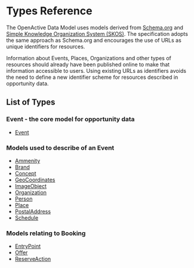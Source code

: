 # Types Reference

The OpenActive Data Model uses models derived from [Schema.org](http://schema.org/) and [Simple Knowledge Organization System \(SKOS\)](https://www.w3.org/2004/02/skos/). The specification adopts the same approach as Schema.org and encourages the use of URLs as unique identifiers for resources.

Information about Events, Places, Organizations and other types of resources should already have been published online to make that information accessible to users. Using existing URLs as identifiers avoids the need to define a new identifier scheme for resources described in opportunity data.

## **List of Types**

### **Event - the core model for opportunity data**

* [Event](https://docs.openactive.io/data-model/types/event)

### **Models used to describe of an Event**

* [Ammenity](https://docs.openactive.io/data-model/types/ammenity)
* [Brand](https://docs.openactive.io/data-model/types/brand)
* [Concept](https://docs.openactive.io/data-model/types/concept)
* [GeoCoordinates](https://docs.openactive.io/data-model/types/geocoordinates)
* [ImageObject](https://docs.openactive.io/data-model/types/imageobject)
* [Organization](https://docs.openactive.io/data-model/types/organization)
* [Person](https://docs.openactive.io/data-model/types/person)
* [Place](https://docs.openactive.io/data-model/types/place)
* [PostalAddress](https://docs.openactive.io/data-model/types/postaladdress)
* [Schedule](https://docs.openactive.io/data-model/types/schedule)

### **Models relating to Booking**

* [EntryPoint](https://docs.openactive.io/data-model/types/entrypoint)
* [Offer](https://docs.openactive.io/data-model/types/offer)
* [ReserveAction](https://docs.openactive.io/data-model/types/reserveaction)

